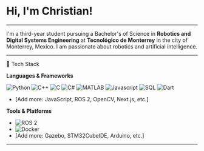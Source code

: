 # Hi, I'm Christian!

---

I'm a third-year student pursuing a Bachelor's of Science in **Robotics and Digital Systems Engineering** at **Tecnológico de Monterrey** in the city of Monterrey, Mexico. I am passionate about robotics and artificial intelligence.

---

🚀 Tech Stack

**Languages & Frameworks**

![Python](https://img.shields.io/badge/Python-3670A0?style=for-the-badge&logo=python&logoColor=ffdd54)
![C++](https://img.shields.io/badge/C++-00599C?style=for-the-badge&logo=cplusplus&logoColor=white)
![C](https://img.shields.io/badge/C-A8B9CC?style=for-the-badge&logo=c&logoColor=white)
![C#](https://img.shields.io/badge/C#-00599C?style=for-the-badge&logo=C#&logoColor=white)
![MATLAB](https://img.shields.io/badge/MATLAB-ff5733?style=for-the-badge&logo=Mathworks&logoColor=white)
![Javascript](https://img.shields.io/badge/Javascript-#F7DF1E?style=for-the-badge&logo=JavaScript&logoColor=white)
![SQL]()
![Dart](https://img.shields.io/badge/Dart-#0175C2?style=for-the-badge&logo=Dart&logoColor=white)

- [Add more: JavaScript, ROS 2, OpenCV, Next.js, etc.]


**Tools & Platforms**

- ![ROS 2](https://img.shields.io/badge/ROS2-22314E?style=for-the-badge&logo=ros&logoColor=white)
- ![Docker](https://img.shields.io/badge/Docker-2496ED?style=for-the-badge&logo=docker&logoColor=white)
- [Add more: Gazebo, STM32CubeIDE, Arduino, etc.]

---

